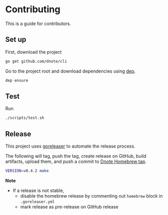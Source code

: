 # Contributing

This is a guide for contributors.

## Set up

First, download the project

```sh
go get github.com/dnote/cli
```

Go to the project root and download dependencies using [dep](https://github.com/golang/dep).

```sh
dep ensure
```

## Test

Run

```sh
./scripts/test.sh
```

## Release

This project uses [goreleaser](https://github.com/goreleaser/goreleaser) to automate the release process.

The following will tag, push the tag, create release on GitHub, build artifacts, upload them, and
push a commit to [Dnote Homebrew tap](https://github.com/dnote/homebrew-dnote).

```sh
VERSION=v0.4.2 make
```

**Note**

- If a release is not stable,
  - disable the homebrew release by commenting out `homebrew` block in `.goreleaser.yml`
  - mark release as pre-release on GitHub release
